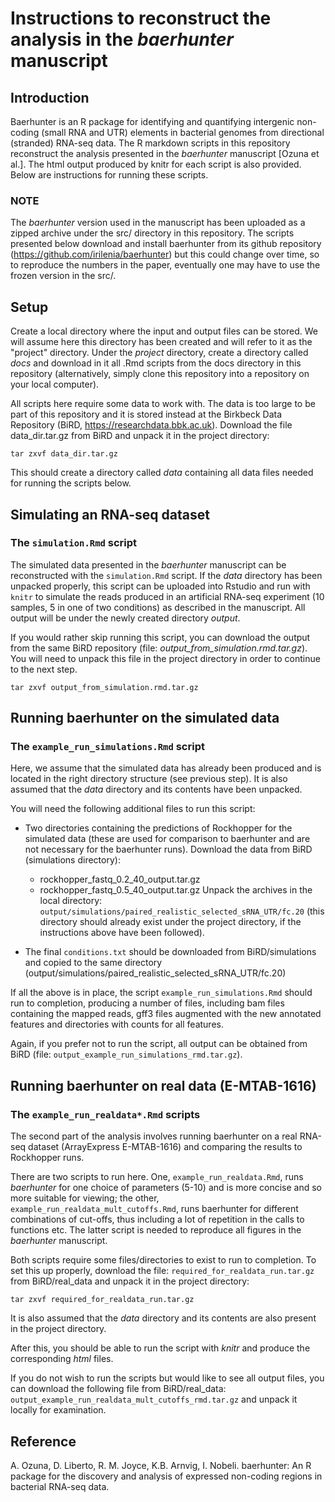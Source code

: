 # Instructions to reconstruct the analysis in the *baerhunter* manuscript

## Introduction
Baerhunter is an R package for identifying and quantifying intergenic non-coding (small RNA and UTR) elements in bacterial genomes from directional (stranded) RNA-seq data. The R markdown scripts in this repository reconstruct the analysis presented in the *baerhunter* manuscript [Ozuna et al.]. The html output produced by knitr for each script is also provided. Below are instructions for running these scripts.

### NOTE
The *baerhunter* version used in the manuscript has been uploaded as a zipped archive under the src/ directory in this repository. The scripts presented below download and install baerhunter from its github repository (https://github.com/irilenia/baerhunter) but this could change over time, so to reproduce the numbers in the paper, eventually one may have to use the frozen version in the src/.

## Setup
Create a local directory where the input and output files can be stored. We will assume here this directory has been created and will refer to it as the "project" directory. Under the *project* directory, create a directory called *docs* and download in it all .Rmd scripts from the docs directory in this repository (alternatively, simply clone this repository into a repository on your local computer).

All scripts here require some data to work with. The data is too large to be part of this repository and it is stored instead at the Birkbeck Data Repository (BiRD, https://researchdata.bbk.ac.uk). Download the file data_dir.tar.gz from BiRD and unpack it in the project directory:
```{bash }
tar zxvf data_dir.tar.gz
```
This should create a directory called *data* containing all data files needed for running the scripts below.

## Simulating an RNA-seq dataset
### The `simulation.Rmd` script
The simulated data presented in the *baerhunter* manuscript can be reconstructed with the `simulation.Rmd` script. If the *data* directory has been unpacked properly, this script can be uploaded into Rstudio and run with `knitr` to simulate the reads produced in an artificial RNA-seq experiment (10 samples, 5 in one of two conditions) as described in the manuscript. All output will be under the newly created directory *output*. 

If you would rather skip running this script, you can download the output from the same BiRD repository (file: *output_from_simulation.rmd.tar.gz*). You will need to unpack this file in the project directory in order to continue to the next step.
```{bash }
tar zxvf output_from_simulation.rmd.tar.gz
```

## Running baerhunter on the simulated data
### The `example_run_simulations.Rmd` script
Here, we assume that the simulated data has already been produced and is located in the right directory structure (see previous step). It is also assumed that the *data* directory and its contents have been unpacked.

You will need the following additional files  to run this script:

* Two directories containing the predictions of Rockhopper for the simulated data (these are used for comparison to baerhunter and are not necessary for the baerhunter runs). Download the data from BiRD (simulations directory):
   + rockhopper_fastq_0.2_40_output.tar.gz
   + rockhopper_fastq_0.5_40_output.tar.gz
Unpack the archives in the local directory:
`output/simulations/paired_realistic_selected_sRNA_UTR/fc.20`
(this directory should already exist under the project directory, if the instructions above have been followed).

* The final `conditions.txt` should be downloaded from BiRD/simulations and copied to the same directory (output/simulations/paired_realistic_selected_sRNA_UTR/fc.20)

If all the above is in place, the script `example_run_simulations.Rmd` should run to completion, producing a number of files, including bam files containing the mapped reads, gff3 files augmented with the new annotated features and directories with counts for all features.

Again, if you prefer not to run the script, all output can be obtained from BiRD (file: `output_example_run_simulations_rmd.tar.gz`).

## Running baerhunter on real data (E-MTAB-1616)
### The `example_run_realdata*.Rmd` scripts
The second part of the analysis involves running baerhunter on a real RNA-seq dataset (ArrayExpress E-MTAB-1616) and comparing the results to Rockhopper runs.


There are two scripts to run here. One, `example_run_realdata.Rmd`,  runs *baerhunter* for one choice of parameters (5-10) and is more concise and so more suitable for viewing; the other, `example_run_realdata_mult_cutoffs.Rmd`,  runs baerhunter for different combinations of cut-offs, thus including a lot of repetition in the calls to functions etc. The latter script is needed to reproduce all figures in the *baerhunter* manuscript.

Both scripts require some files/directories to exist to run to completion. To set this up properly, download the file: `required_for_realdata_run.tar.gz` from
BiRD/real_data and unpack it in the project directory:
```{bash }
tar zxvf required_for_realdata_run.tar.gz
```

It is also assumed that the *data* directory and its contents are also present in the project directory.

After this, you should be able to run the script with *knitr* and produce the corresponding *html* files.

If you do not wish to run the scripts but would like to see all output files, you can download the following file from BiRD/real_data:
`output_example_run_realdata_mult_cutoffs_rmd.tar.gz`
and unpack it locally for examination.

## Reference
A. Ozuna, D. Liberto, R. M. Joyce, K.B. Arnvig, I. Nobeli. baerhunter: An R package for the discovery and analysis of expressed non-coding regions in bacterial RNA-seq data.

